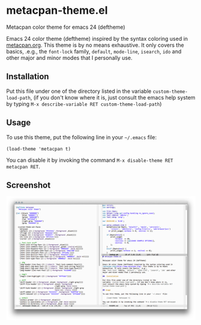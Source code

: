 # metacpan-theme.el

Metacpan color theme for emacs 24 (deftheme)

Emacs 24 color theme (deftheme) inspired by the syntax coloring used in
[metacpan.org](http://www.metacpan.org). This theme is by no means
exhaustive. It only covers the basics, .e.g.,
the `font-lock` family, `default`, `mode-line`, `isearch`, `ido` and other
major and minor modes that I personally use.

##  Installation

Put this file under one of the directory listed in the
variable `custom-theme-load-path`, (if you don't know where it is,
just consult the emacs help system by typing `M-x describe-variable RET
custom-theme-load-path`)

## Usage

To use this theme, put the following line in your `~/.emacs` file:

    (load-theme 'metacpan t)

You can disable it by invoking the command `M-x disable-theme RET metacpan
RET`.

## Screenshot

![Screenshot of metacpan theme](./Screenshot.png)
